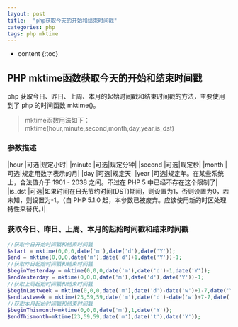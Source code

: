 ```yaml
---
layout: post
title:  "php获取今天的开始和结束时间戳"
categories: php
tags: php mktime
---
```


* content
{:toc}

## PHP mktime函数获取今天的开始和结束时间戳
php 获取今日、昨日、上周、本月的起始时间戳和结束时间戳的方法，主要使用到了 php 的时间函数 mktime()。

> mktime函数用法如下：mktime(hour,minute,second,month,day,year,is_dst)




### 参数描述
>
|hour  |可选|规定小时|
|minute |可选|规定分钟|
|second |可选|规定秒|
|month  |可选|规定用数字表示的月|
|day   |可选|规定天|
|year  |可选|规定年。在某些系统上，合法值介于 1901 - 2038 之间。不过在 PHP 5 中已经不存在这个限制了|
|is_dst |可选|如果时间在日光节约时间(DST)期间，则设置为1，否则设置为0，若未知，则设置为-1。（自 PHP 5.1.0 起，本参数已被废弃。应该使用新的时区处理特性来替代。)|


### 获取今日、昨日、上周、本月的起始时间戳和结束时间戳

```php
//获取今日开始时间戳和结束时间戳
$start = mktime(0,0,0,date('m'),date('d'),date('Y'));
$end = mktime(0,0,0,date('m'),date('d')+1,date('Y'))-1;
//获取昨日起始时间戳和结束时间戳
$beginYesterday = mktime(0,0,0,date('m'),date('d')-1,date('Y'));
$endYesterday = mktime(0,0,0,date('m'),date('d'),date('Y'))-1;
//获取上周起始时间戳和结束时间戳
$beginLastweek = mktime(0,0,0,date('m'),date('d')-date('w')+1-7,date('Y'));
$endLastweek = mktime(23,59,59,date('m'),date('d')-date('w')+7-7,date('Y'));
//获取本月起始时间戳和结束时间戳
$beginThismonth=mktime(0,0,0,date('m'),1,date('Y'));
$endThismonth=mktime(23,59,59,date('m'),date('t'),date('Y'));
```


